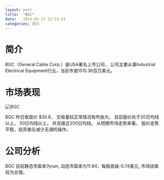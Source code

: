 ```yaml
---
layout: post
title:  "BGC"
date:   2014-02-17 12:21:41
categories: 观点
---
```


# 简介
BGC（General Cable Corp.）是USA著名上市公司，
公司主要从事Industrial Electrical Equipment行业，当前市值1515.36百万美元。

# 市场表现

![BGC](http://finviz.com/chart.ashx?t=BGC&ty=c&ta=1&p=d&s=l)

BGC 昨日收盘价 $30.8，
交易量较正常情况有所放大。
目前股价处于20日均线以上，
50日均线以上，
并且接近200日均线。
从短期市场走势来看，
股价走势平稳，投资者应减少无谓的操作。

# 公司分析
BGC 目前静态市盈率为nan, 动态市盈率为11.84，每股收益-0.74美元,
市场估值较为合理。
